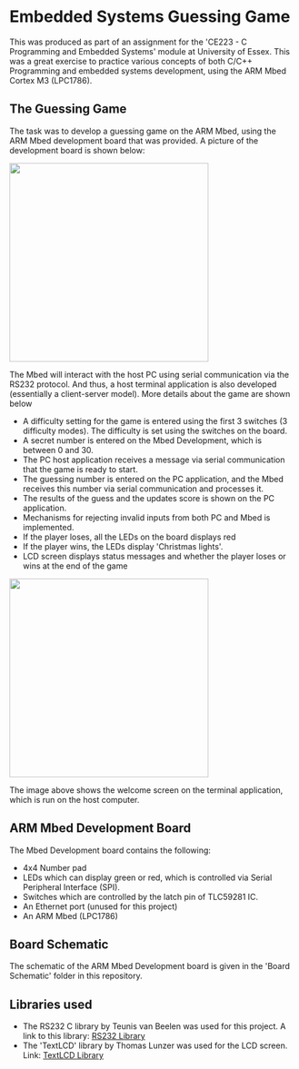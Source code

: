 # Embedded Systems Guessing Game

This was produced as part of an assignment for the 'CE223 - C Programming and Embedded Systems' module at University of Essex. This was a great exercise to practice various concepts of both C/C++ Programming and embedded systems development, using the ARM Mbed Cortex M3 (LPC1786).

## The Guessing Game

The task was to develop a guessing game on the ARM Mbed, using the ARM Mbed development board that was provided. A picture of the development board is shown below:

<img src="../images/../embedded-systems-guessing-game/images/board.jpg" width="350">

The Mbed will interact with the host PC using serial communication via the RS232 protocol. And thus, a host terminal application is also developed (essentially a client-server model).  More details about the game are shown below
- A difficulty setting for the game is entered using the first 3 switches (3 difficulty modes). The difficulty is set using the switches on the board.
- A secret number is entered on the Mbed Development, which is between 0 and 30.
- The PC host application receives a message via serial communication that the game is ready to start.
- The guessing number is entered on the PC application, and the Mbed receives this number via serial communication and processes it.
- The results of the guess and the updates score is shown on the PC application.
- Mechanisms for rejecting invalid inputs from both PC and Mbed is implemented.
- If the player loses, all the LEDs on the board displays red
- If the player wins, the LEDs display 'Christmas lights'.
- LCD screen displays status messages and whether the player loses or wins at the end of the game

<img src="../embedded-systems-guessing-game/images/terminal.png" width="350">

The image above shows the welcome screen on the terminal application, which is run on the host computer.

## ARM Mbed Development Board

The Mbed Development board contains the following:
- 4x4 Number pad
- LEDs which can display green or red, which is controlled via Serial Peripheral Interface (SPI).
- Switches which are controlled by the latch pin of TLC59281 IC.
- An Ethernet port (unused for this project)
- An ARM Mbed (LPC1786)

## Board Schematic

The schematic of the ARM Mbed Development board is given in the 'Board Schematic' folder in this repository. 

## Libraries used

- The RS232 C library by Teunis van Beelen was used for this project. A link to this library: [RS232 Library](https://www.teuniz.net/RS-232/)
- The 'TextLCD' library by Thomas Lunzer was used for the LCD screen. Link: [TextLCD Library](https://os.mbed.com/users/tlunzer/code/TextLCD/docs/tip/classTextLCD.html) 
